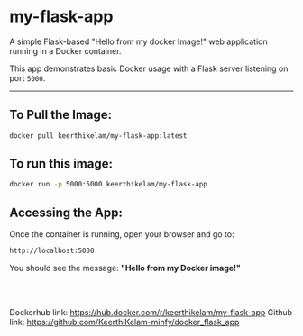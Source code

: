 # my-flask-app

A simple Flask-based "Hello from my docker Image!" web application running in a Docker container.

This app demonstrates basic Docker usage with a Flask server listening on port `5000`.

---

## To Pull the Image:

```bash
docker pull keerthikelam/my-flask-app:latest
```

## To run this image:
```bash
docker run -p 5000:5000 keerthikelam/my-flask-app

```

## Accessing the App:
Once the container is running, open your browser and go to:
```bash
http://localhost:5000
```
You should see the message: **"Hello from my Docker image!"**

<br/>
<br/>

Dockerhub link: https://hub.docker.com/r/keerthikelam/my-flask-app
Github link: https://github.com/KeerthiKelam-minfy/docker_flask_app⁠
